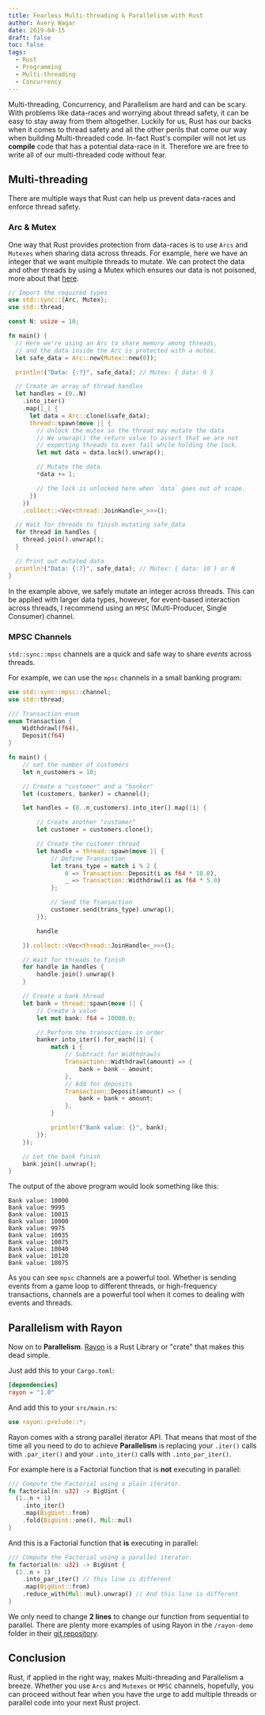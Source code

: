 ```yaml
---
title: Fearless Multi-threading & Parallelism with Rust
author: Avery Wagar
date: 2019-04-15
draft: false
toc: false
tags:
  - Rust
  - Programming
  - Multi-threading
  - Concurrency
---
```


Multi-threading, Concurrency, and Parallelism are hard and can be scary. With problems like data-races and worrying about thread safety, it can be easy to stay away from them altogether. Luckily for us, Rust has our backs when it comes to thread safety and all the other perils that come our way when building Multi-threaded code. In-fact Rust's compiler will not let us __compile__ code that has a potential data-race in it. Therefore we are free to write all of our multi-threaded code without fear.

## Multi-threading

There are multiple ways that Rust can help us prevent data-races and enforce thread safety. 

### Arc & Mutex

One way that Rust provides protection from data-races is to use `Arcs` and `Mutexes` when sharing data across threads. For example, here we have an integer that we want multiple threads to mutate. We can protect the data and other threads by using a Mutex which ensures our data is not poisoned, more about that [here](https://doc.rust-lang.org/std/sync/struct.Mutex.html#poisoning). 

```rust
// Import the required types
use std::sync::{Arc, Mutex};
use std::thread;

const N: usize = 10;

fn main() {
  // Here we're using an Arc to share memory among threads, 
  // and the data inside the Arc is protected with a mutex.
  let safe_data = Arc::new(Mutex::new(0));

  println!("Data: {:?}", safe_data); // Mutex: { data: 0 }

  // Create an array of thread handles 
  let handles = (0..N)
    .into_iter()
    .map(|_| {
      let data = Arc::clone(&safe_data);
      thread::spawn(move || {
        // Unlock the mutex so the thread may mutate the data
        // We unwrap() the return value to assert that we are not       
        // expecting threads to ever fail while holding the lock.
        let mut data = data.lock().unwrap();

        // Mutate the data
        *data += 1;

        // the lock is unlocked here when `data` goes out of scope.
      })
    })
    .collect::<Vec<thread::JoinHandle<_>>>();  

  // Wait for threads to finish mutating safe_data
  for thread in handles {
    thread.join().unwrap();
  }

  // Print out mutated data
  println!("Data: {:?}", safe_data); // Mutex: { data: 10 } or N
}
```

In the example above, we safely mutate an integer across threads. This can be applied with larger data types, however, for event-based interaction across threads, I recommend using an `MPSC` (Multi-Producer, Single Consumer) channel.

### MPSC Channels

`std::sync::mpsc` channels are a quick and safe way to share _events_ across threads.

For example, we can use the `mpsc` channels in a small banking program:

```rust
use std::sync::mpsc::channel;
use std::thread;

/// Transaction enum
enum Transaction {
    Widthdrawl(f64),
    Deposit(f64)
}

fn main() {
    // set the number of customers
    let n_customers = 10;

    // Create a "customer" and a "banker"
    let (customers, banker) = channel();

    let handles = (0..n_customers).into_iter().map(|i| {

        // Create another "customer"
        let customer = customers.clone();

        // Create the customer thread
        let handle = thread::spawn(move || {
            // Define Transaction
            let trans_type = match i % 2 {
                0 => Transaction::Deposit(i as f64 * 10.0),
                _ => Transaction::Widthdrawl(i as f64 * 5.0)
            };

            // Send the Transaction
            customer.send(trans_type).unwrap();
        });

        handle

    }).collect::<Vec<thread::JoinHandle<_>>>();

    // Wait for threads to finish
    for handle in handles {
        handle.join().unwrap()
    }

    // Create a bank thread
    let bank = thread::spawn(move || {
        // Create a value
        let mut bank: f64 = 10000.0;

        // Perform the transactions in order
        banker.into_iter().for_each(|i| {
            match i {
                // Subtract for Widthdrawls 
                Transaction::Widthdrawl(amount) => {
                    bank = bank - amount;
                },
                // Add for deposits
                Transaction::Deposit(amount) => {
                    bank = bank + amount;
                },
            }

            println!("Bank value: {}", bank);
        });
    });

    // Let the bank finish
    bank.join().unwrap();
}
```

The output of the above program would look something like this: 
```
Bank value: 10000
Bank value: 9995
Bank value: 10015
Bank value: 10000
Bank value: 9975
Bank value: 10035
Bank value: 10075
Bank value: 10040
Bank value: 10120
Bank value: 10075
```

As you can see `mpsc` channels are a powerful tool. Whether is sending events from a game loop to different threads, or high-frequency transactions, channels are a powerful tool when it comes to dealing with events and threads.


## Parallelism with Rayon

Now on to __Parallelism__. [Rayon](https://github.com/rayon-rs/rayon) is a Rust Library or "crate" that makes this dead simple.

Just add this to your `Cargo.toml`:

```toml
[dependencies]
rayon = "1.0"
```

And add this to your `src/main.rs`: 

```rust
use rayon::prelude::*;
```

Rayon comes with a strong parallel iterator API. That means that most of the time all you need to do to achieve __Parallelism__ is replacing your `.iter()` calls with `.par_iter()` and your `.into_iter()` calls with `.into_par_iter()`.

For example here is a Factorial function that is __not__ executing in parallel:

```rust
/// Compute the Factorial using a plain iterator.
fn factorial(n: u32) -> BigUint {
  (1..n + 1)
    .into_iter()
    .map(BigUint::from)
    .fold(BigUint::one(), Mul::mul)
}
```

And this is a Factorial function that __is__ executing in parallel:

```rust
/// Compute the Factorial using a parallel iterator.
fn factorial(n: u32) -> BigUint {
  (1..n + 1)
    .into_par_iter() // This line is different
    .map(BigUint::from)
    .reduce_with(Mul::mul).unwrap() // And this line is different
}
```

We only need to change __2 lines__ to change our function from sequential to parallel. There are plenty more examples of using Rayon in the `/rayon-demo` folder in their [git repository](https://github.com/rayon-rs/rayon/tree/master/rayon-demo).

## Conclusion

Rust, if applied in the right way, makes Multi-threading and Parallelism a breeze. Whether you use `Arcs` and `Mutexes` or `MPSC` channels, hopefully, you can proceed without fear when you have the urge to add multiple threads or parallel code into your next Rust project.
